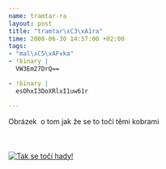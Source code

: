```yaml
--- 
name: tramtar-ra
layout: post
title: "tramtar\xC3\xA1ra"
time: 2008-06-30 14:57:00 +02:00
tags: 
- "mal\xC5\xAFvka"
- !binary |
  VW3Em27DrQ==

- !binary |
  esOhxI3DoXRlxI1uw61r

---
```

<!--texy-->Obrázek  o tom jak že se to točí těmi kobrami<br/><br/><a name='more'></a><br/><br/><a title="Tak se točí hady!" href="http://www.rooland.cz/wp-content/uploads/2008/06/hadi.bmp"><img src="http://www.rooland.cz/wp-content/uploads/2008/06/hadi.bmp" alt="Tak se točí hady!" /></a>
